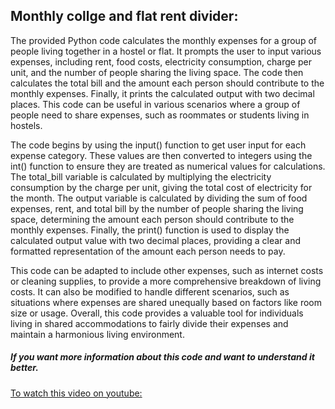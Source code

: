 ## Monthly collge and flat rent divider:


The provided Python code calculates the monthly expenses for a group of people living together in a hostel or flat.
It prompts the user to input various expenses, including rent, food costs, electricity consumption, charge per unit,
and the number of people sharing the living space.
The code then calculates the total bill and the amount each person should contribute to the monthly expenses.
Finally, it prints the calculated output with two decimal places.
This code can be useful in various scenarios where a group of people need to share expenses,
such as roommates or students living in hostels.

The code begins by using the input() function to get user input for each expense category.
These values are then converted to integers using the int() function to ensure they are treated as numerical values for calculations.
The total_bill variable is calculated by multiplying the electricity consumption by the charge per unit,
giving the total cost of electricity for the month. The output variable is calculated by dividing the sum of food expenses,
rent, and total bill by the number of people sharing the living space, determining the amount each person should contribute to the monthly expenses.
Finally, the print() function is used to display the calculated output value with two decimal places,
providing a clear and formatted representation of the amount each person needs to pay.

This code can be adapted to include other expenses, such as internet costs or cleaning supplies,
to provide a more comprehensive breakdown of living costs. It can also be modified to handle different scenarios,
such as situations where expenses are shared unequally based on factors like room size or usage. Overall,
this code provides a valuable tool for individuals living in shared accommodations to fairly divide their expenses and maintain
a harmonious living environment.

#####  If you want more information about this code and want to understand it better.

[To watch this video on youtube:](https://www.youtube.com/watch?v=iCwkuJOxvRI&list=PL3JNM3ENFH-5r3mRfuIbXLRCvtNK0FhmU)



